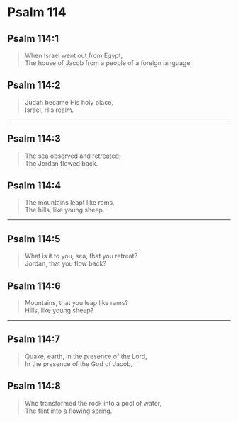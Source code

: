 # Psalm 114

## Psalm 114:1

> When Israel went out from Egypt,  
> The house of Jacob from a people of a foreign language,

## Psalm 114:2

> Judah became His holy place,  
> Israel, His realm.

---

## Psalm 114:3

> The sea observed and retreated;  
> The Jordan flowed back.

## Psalm 114:4

> The mountains leapt like rams,  
> The hills, like young sheep.

---

## Psalm 114:5

> What is it to you, sea, that you retreat?  
> Jordan, that you flow back?

## Psalm 114:6

> Mountains, that you leap like rams?  
> Hills, like young sheep?

---

## Psalm 114:7

> Quake, earth, in the presence of the Lord,  
> In the presence of the God of Jacob,

## Psalm 114:8

> Who transformed the rock into a pool of water,  
> The flint into a flowing spring.
